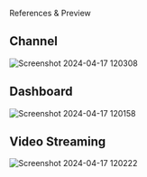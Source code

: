References & Preview

## Channel 
![Screenshot 2024-04-17 120308](https://github.com/thesumitsuryawanshi/Youtube/assets/58788722/517e464c-12de-47e9-80bd-b3c3bbecd2e2)

## Dashboard
![Screenshot 2024-04-17 120158](https://github.com/thesumitsuryawanshi/Youtube/assets/58788722/7e940b4f-a050-4928-b6af-4fc60538a9de)

## Video Streaming 
![Screenshot 2024-04-17 120222](https://github.com/thesumitsuryawanshi/Youtube/assets/58788722/352bc4b9-8662-4ed4-b814-af1b0ca7755f)
